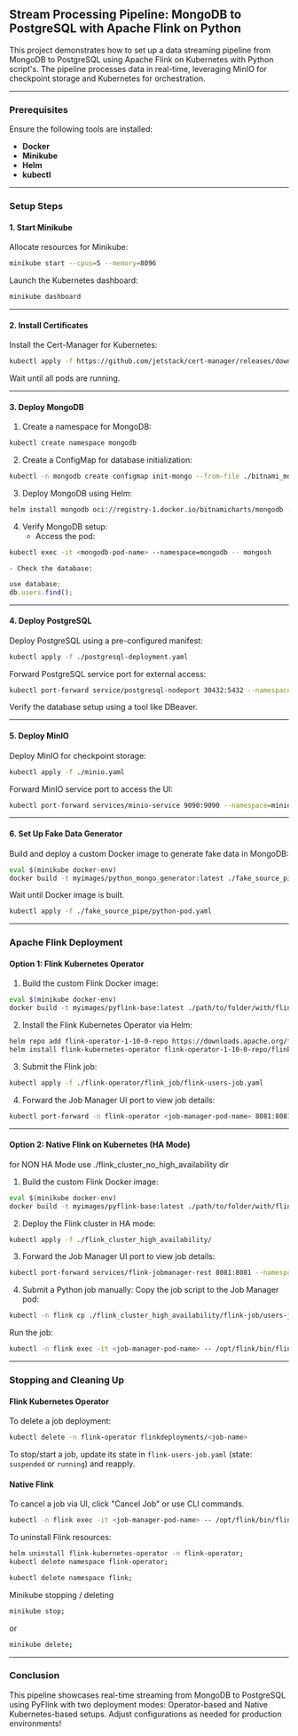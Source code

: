 ## **Stream Processing Pipeline: MongoDB to PostgreSQL with Apache Flink on Python**

This project demonstrates how to set up a data streaming pipeline from MongoDB to PostgreSQL using Apache Flink on Kubernetes with Python script's. The pipeline processes data in real-time, leveraging MinIO for checkpoint storage and Kubernetes for orchestration.

---

### **Prerequisites**

Ensure the following tools are installed:

- **Docker**
- **Minikube**
- **Helm**
- **kubectl**

---

### **Setup Steps**

#### **1. Start Minikube**

Allocate resources for Minikube:

```bash
minikube start --cpus=5 --memory=8096
```

Launch the Kubernetes dashboard:

```bash
minikube dashboard
```

---

#### **2. Install Certificates**

Install the Cert-Manager for Kubernetes:

```bash
kubectl apply -f https://github.com/jetstack/cert-manager/releases/download/v1.11.0/cert-manager.yaml
```

Wait until all pods are running.

---

#### **3. Deploy MongoDB**

1. Create a namespace for MongoDB:

```bash
kubectl create namespace mongodb
```

2. Create a ConfigMap for database initialization:

```bash
kubectl -n mongodb create configmap init-mongo --from-file ./bitnami_mongo_replica_set/init-mongo.js
```

3. Deploy MongoDB using Helm:

```bash
helm install mongodb oci://registry-1.docker.io/bitnamicharts/mongodb -f ./bitnami_mongo_replica_set/values.yaml --namespace mongodb --create-namespace
```

4. Verify MongoDB setup:
    - Access the pod:

```bash
kubectl exec -it <mongodb-pod-name> --namespace=mongodb -- mongosh
```

    - Check the database:

```javascript
use database;
db.users.find();
```


---

#### **4. Deploy PostgreSQL**

Deploy PostgreSQL using a pre-configured manifest:

```bash
kubectl apply -f ./postgresql-deployment.yaml
```

Forward PostgreSQL service port for external access:

```bash
kubectl port-forward service/postgresql-nodeport 30432:5432 --namespace=postgresql
```

Verify the database setup using a tool like DBeaver.

---

#### **5. Deploy MinIO**

Deploy MinIO for checkpoint storage:

```bash
kubectl apply -f ./minio.yaml
```

Forward MinIO service port to access the UI:

```bash
kubectl port-forward services/minio-service 9090:9090 --namespace=minio
```

---

#### **6. Set Up Fake Data Generator**

Build and deploy a custom Docker image to generate fake data in MongoDB:

```bash
eval $(minikube docker-env)
docker build -t myimages/python_mongo_generator:latest ./fake_source_pipe
```

Wait until Docker image is built.

```bash
kubectl apply -f ./fake_source_pipe/python-pod.yaml
```
---

### **Apache Flink Deployment**

#### **Option 1: Flink Kubernetes Operator**

1. Build the custom Flink Docker image:

```bash
eval $(minikube docker-env)
docker build -t myimages/pyflink-base:latest ./path/to/folder/with/flink_job
```

2. Install the Flink Kubernetes Operator via Helm:

```bash
helm repo add flink-operator-1-10-0-repo https://downloads.apache.org/flink/flink-kubernetes-operator-1.10.0/
helm install flink-kubernetes-operator flink-operator-1-10-0-repo/flink-kubernetes-operator --namespace flink-operator --create-namespace
```

3. Submit the Flink job:

```bash
kubectl apply -f ./flink-operator/flink_job/flink-users-job.yaml
```

4. Forward the Job Manager UI port to view job details:

```bash
kubectl port-forward -n flink-operator <job-manager-pod-name> 8081:8081
```


---

#### **Option 2: Native Flink on Kubernetes (HA Mode)**
for NON HA Mode use ./flink_cluster_no_high_availability dir

1. Build the custom Flink Docker image:

```bash
eval $(minikube docker-env)
docker build -t myimages/pyflink-base:latest ./path/to/folder/with/flink_jobs
```

2. Deploy the Flink cluster in HA mode:

```bash
kubectl apply -f ./flink_cluster_high_availability/
```

3. Forward the Job Manager UI port to view job details:

```bash
kubectl port-forward services/flink-jobmanager-rest 8081:8081 --namespace=flink
```

4. Submit a Python job manually:
Copy the job script to the Job Manager pod:

```bash
kubectl -n flink cp ./flink_cluster_high_availability/flink-job/users-job.py <job-manager-pod-name>:/tmp/users-job.py;
```

Run the job:

```bash
kubectl -n flink exec -it <job-manager-pod-name> -- /opt/flink/bin/flink run --python /tmp/users-job.py;
```


---

### **Stopping and Cleaning Up**

#### **Flink Kubernetes Operator**

To delete a job deployment:

```bash
kubectl delete -n flink-operator flinkdeployments/<job-name>
```

To stop/start a job, update its state in `flink-users-job.yaml` (state: `suspended` or `running`) and reapply.

#### **Native Flink**

To cancel a job via UI, click "Cancel Job" or use CLI commands.
```bash
kubectl -n flink exec -it <job-manager-pod-name> -- /opt/flink/bin/flink stop --savepointPath s3a://apache-flink/savepoints/<job-name>/ <job-id>
```

To uninstall Flink resources:

```bash
helm uninstall flink-kubernetes-operator -n flink-operator;
kubectl delete namespace flink-operator;
```
```bash
kubectl delete namespace flink;
```

Minikube stopping / deleting
```bash
minikube stop;
```
or
```bash
minikube delete;
```
---

### **Conclusion**

This pipeline showcases real-time streaming from MongoDB to PostgreSQL using PyFlink with two deployment modes: Operator-based and Native Kubernetes-based setups. Adjust configurations as needed for production environments!

